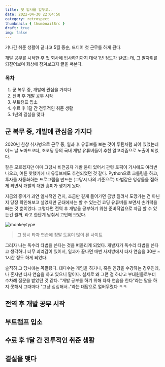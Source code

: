 ```yaml
---
title: 첫 입사를 앞두고..
date: 2022-04-30 22:04:50
category: retrospect
thumbnail: { thumbnailSrc }
draft: true
img: false
---
```


기나긴 취준 생활이 끝나고 5월 중순, 드디어 첫 근무를 하게 된다.

개발 공부를 시작한 후 첫 회사에 입사하기까지 대략 1년 정도가 걸렸는데, 그 발자취를 되짚어보며 회상에 잠겨보고자 글을 써본다.

### 목차

1. 군 복무 중, 개발에 관심을 가지다
2. 전역 후 개발 공부 시작
3. 부트캠프 입소
4. 수료 후 1달 간 전투적인 취준 생활
5. 1년의 결실을 맺다

## 군 복무 중, 개발에 관심을 가지다

2020년 한창 취사병으로 근무 중, 일과 후 유튜브를 보는 것이 루틴처럼 되어 있었는데 어느 날 노마드코더, 조코딩 등의 국내 개발 유튜버들이 추천 알고리즘으로 노출이 되었다.

잘은 모르겠지만 아마 그당시 비전공자 개발 붐이 있어서 관련 토픽이 기사에도 여러번 나오고, 여튼 핫했기에 내 유튜브에도 추천되었던 것 같다. Python으로 크롤링을 하고, 투자를 자동화하는 프로그램을 만드는 (그당시 나의 기준으로) 마법같은 영상들을 접하게 되면서 개발의 대한 흥미가 생기게 됬다.

지금의 흥미가 과연 일시적인 건지, 조금만 깊게 들어가면 금방 질려서 도망가는 건 아닌지 당장 확인해보고 싶었지만 군대에서는 할 수 있는건 코딩 유튜버를 보면서 손가락을 빠는 것 뿐이었다. 그렇다면 전역 후 개발을 공부하기 위한 준비작업으로 지금 할 수 있는건 뭘까, 라고 한단계 낮춰서 고민해 보았다.

![monkeytype](https://user-images.githubusercontent.com/85833148/166108331-e2f63468-bfc4-46a5-8318-a1315ca1e69c.png)

> 그 당시 타자 연습에 정말 도움이 많이 된 사이트

그러자 나는 독수리 타법을 쓴다는 것을 떠올리게 되었다. 개발자가 독수리 타법을 쓴다고 생각하니 너무 괴리감이 있어서, 일과가 끝나면 매번 사지방에서 타자 연습을 30분 ~ 1시간 정도 하게 되었다.

솔직히 그 당시에는 쪽팔렸다. 대다수는 게임을 하거나, 혹은 인강을 수강하는 경우인데, 나 혼자만 타자 연습을 하고 있으니 말이다. 실제로 왜 그런 걸 하냐고 부대원들로부터 수차례 질문을 받았던 것 같다. "개발 공부를 하기 위해 타자 연습을 한다"라는 말을 하지 못해서 그때마다 "그냥 심심해서.."라는 대답으로 얼버무렸다 ㅋㅋ

## 전역 후 개발 공부 시작

## 부트캠프 입소

## 수료 후 1달 간 전투적인 취준 생활

## 결실을 맺다
